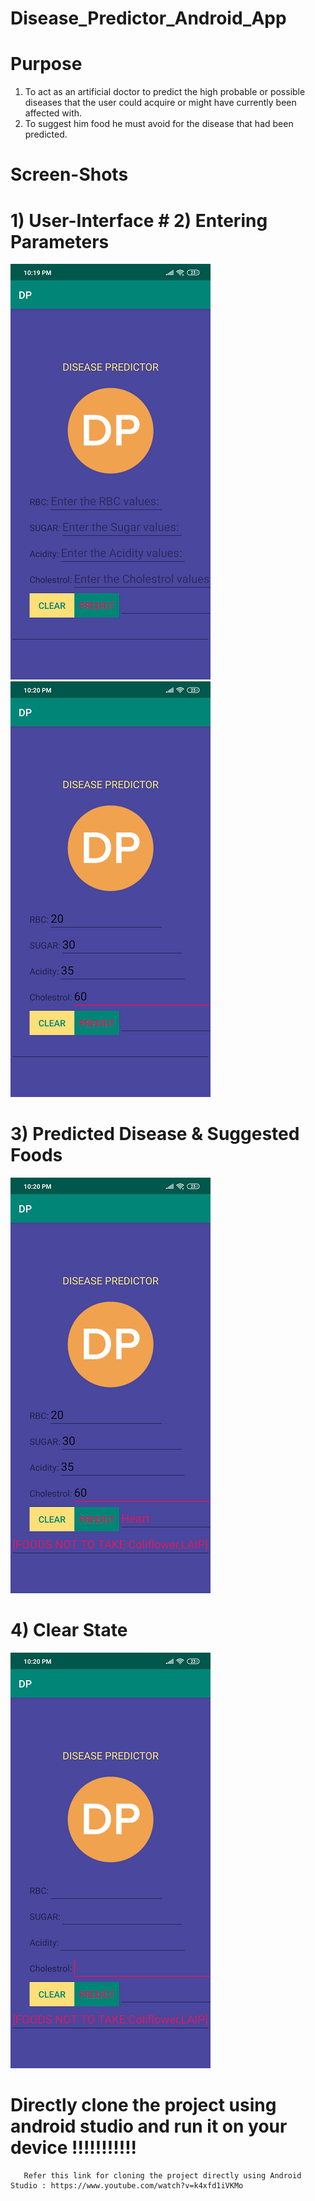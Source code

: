 # Disease_Predictor_Android_App

# Purpose
   1) To act as an artificial doctor to predict the high probable or possible diseases that the user could acquire or might have currently been affected with.
   2) To suggest him food he must avoid for the disease that had been predicted.
   
# Screen-Shots
   
   # 1) User-Interface      #  2) Entering Parameters
   ![](images/1.png)             ![](images/3.png)

 

  
  #  3) Predicted Disease & Suggested Foods
![](images/41.png)
  
  #  4) Clear State
![](images/2.png)
  
   # Directly clone the project using android studio and run it on your device !!!!!!!!!!!
   
       Refer this link for cloning the project directly using Android Studio : https://www.youtube.com/watch?v=k4xfd1iVKMo
   
